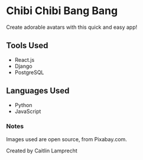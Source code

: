 # Chibi Chibi Bang Bang

Create adorable avatars with this quick and easy app!

## Tools Used
- React.js
- Django
- PostgreSQL

## Languages Used
- Python
- JavaScript


### Notes
Images used are open source, from Pixabay.com.

Created by Caitlin Lamprecht


